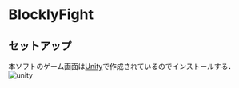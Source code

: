 # BlocklyFight
## セットアップ
本ソフトのゲーム画面は[Unity](https://unity.com/ja/download)で作成されているのでインストールする．
![unity](https://user-images.githubusercontent.com/72331009/219307382-6e63951a-bd62-4e42-a296-d49d26eba418.png)

